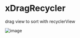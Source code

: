# xDragRecycler
drag view to sort with recyclerView

![image](https://github.com/loberty/xDragRecycler/blob/master/Video_20200422_105457_194.gif)   
